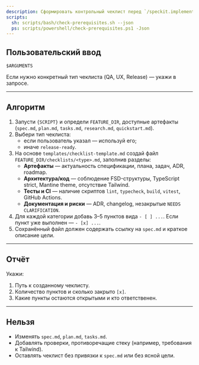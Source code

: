 ```yaml
---
description: Сформировать контрольный чеклист перед `/speckit.implement` или перед релизом.
scripts:
  sh: scripts/bash/check-prerequisites.sh --json
  ps: scripts/powershell/check-prerequisites.ps1 -Json
---
```


## Пользовательский ввод

```text
$ARGUMENTS
```

Если нужно конкретный тип чеклиста (QA, UX, Release) — укажи в запросе.

---

## Алгоритм

1. Запусти `{SCRIPT}` и определи `FEATURE_DIR`, доступные артефакты (`spec.md`, `plan.md`, `tasks.md`, `research.md`, `quickstart.md`).
2. Выбери тип чеклиста:
   - если пользователь указал — используй его;
   - иначе `release-ready`.
3. На основе `templates/checklist-template.md` создай файл `FEATURE_DIR/checklists/<type>.md`, заполнив разделы:
   - **Артефакты** — актуальность спецификации, плана, задач, ADR, roadmap.
   - **Архитектура/код** — соблюдение FSD-структуры, TypeScript strict, Mantine theme, отсутствие Tailwind.
   - **Тесты и CI** — наличие скриптов `lint`, `typecheck`, `build`, `vitest`, GitHub Actions.
   - **Документация и риски** — ADR, changelog, незакрытые `NEEDS CLARIFICATION`.
4. Для каждой категории добавь 3–5 пунктов вида `- [ ] ...`. Если пункт уже выполнен — `- [x] ...`.
5. Сохранённый файл должен содержать ссылку на `spec.md` и краткое описание цели.

---

## Отчёт

Укажи:
1. Путь к созданному чеклисту.
2. Количество пунктов и сколько закрыто `[x]`.
3. Какие пункты остаются открытыми и кто ответственен.

---

## Нельзя

- Изменять `spec.md`, `plan.md`, `tasks.md`.
- Добавлять проверки, противоречащие стеку (например, требования к Tailwind).
- Оставлять чеклист без привязки к `spec.md` или без ясной цели.
